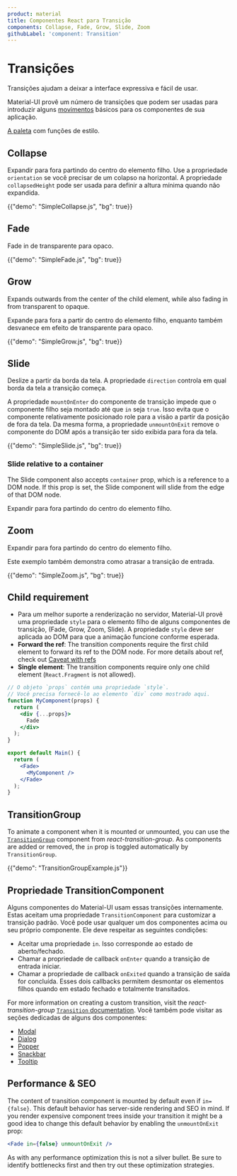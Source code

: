 ```yaml
---
product: material
title: Componentes React para Transição
components: Collapse, Fade, Grow, Slide, Zoom
githubLabel: 'component: Transition'
---
```


# Transições

<p class="description">Transições ajudam a deixar a interface expressiva e fácil de usar.</p>

Material-UI provê um número de transições que podem ser usadas para introduzir alguns [movimentos](https://material.io/design/motion/) básicos para os componentes de sua aplicação.

[A paleta](/system/palette/) com funções de estilo.

## Collapse

Expandir para fora partindo do centro do elemento filho. Use a propriedade `orientation` se você precisar de um colapso na horizontal. A propriedade `collapsedHeight` pode ser usada para definir a altura mínima quando não expandida.

{{"demo": "SimpleCollapse.js", "bg": true}}

## Fade

Fade in de transparente para opaco.

{{"demo": "SimpleFade.js", "bg": true}}

## Grow

Expands outwards from the center of the child element, while also fading in from transparent to opaque.

Expande para fora a partir do centro do elemento filho, enquanto também desvanece em efeito de transparente para opaco.

{{"demo": "SimpleGrow.js", "bg": true}}

## Slide

Deslize a partir da borda da tela. A propriedade `direction` controla em qual borda da tela a transição começa.

A propriedade `mountOnEnter` do componente de transição impede que o componente filho seja montado até que `in` seja `true`. Isso evita que o componente relativamente posicionado role para a visão a partir da posição de fora da tela. Da mesma forma, a propriedade `unmountOnExit` remove o componente do DOM após a transição ter sido exibida para fora da tela.

{{"demo": "SimpleSlide.js", "bg": true}}

### Slide relative to a container

The Slide component also accepts `container` prop, which is a reference to a DOM node. If this prop is set, the Slide component will slide from the edge of that DOM node.

Expandir para fora partindo do centro do elemento filho.

## Zoom

Expandir para fora partindo do centro do elemento filho.

Este exemplo também demonstra como atrasar a transição de entrada.

{{"demo": "SimpleZoom.js", "bg": true}}

## Child requirement

- Para um melhor suporte a renderização no servidor, Material-UI provê uma propriedade `style` para o elemento filho de alguns componentes de transição, (Fade, Grow, Zoom, Slide). A propriedade `style` deve ser aplicada ao DOM para que a animação funcione conforme esperada.
- **Forward the ref**: The transition components require the first child element to forward its ref to the DOM node. For more details about ref, check out [Caveat with refs](/guides/composition/#caveat-with-refs)
- **Single element**: The transition components require only one child element (`React.Fragment` is not allowed).

```jsx
// O objeto `props` contém uma propriedade `style`.
// Você precisa fornecê-lo ao elemento `div` como mostrado aqui.
function MyComponent(props) {
  return (
    <div {...props}>
      Fade
    </div>
  );
}

export default Main() {
  return (
    <Fade>
      <MyComponent />
    </Fade>
  );
}
```

## TransitionGroup

To animate a component when it is mounted or unmounted, you can use the [`TransitionGroup`](http://reactcommunity.org/react-transition-group/transition-group/) component from _react-transition-group_. As components are added or removed, the `in` prop is toggled automatically by `TransitionGroup`.

{{"demo": "TransitionGroupExample.js"}}

## Propriedade TransitionComponent

Alguns componentes do Material-UI usam essas transições internamente. Estas aceitam uma propriedade `TransitionComponent` para customizar a transição padrão. Você pode usar qualquer um dos componentes acima ou seu próprio componente. Ele deve respeitar as seguintes condições:

- Aceitar uma propriedade `in`. Isso corresponde ao estado de aberto/fechado.
- Chamar a propriedade de callback `onEnter` quando a transição de entrada iniciar.
- Chamar a propriedade de callback `onExited` quando a transição de saída for concluída. Esses dois callbacks permitem desmontar os elementos filhos quando em estado fechado e totalmente transitados.

For more information on creating a custom transition, visit the _react-transition-group_ [`Transition` documentation](http://reactcommunity.org/react-transition-group/transition/). Você também pode visitar as seções dedicadas de alguns dos componentes:

- [Modal](/components/modal/#transitions)
- [Dialog](/components/dialogs/#transitions)
- [Popper](/components/popper/#transitions)
- [Snackbar](/components/snackbars/#transitions)
- [Tooltip](/components/tooltips/#transitions)

## Performance & SEO

The content of transition component is mounted by default even if `in={false}`. This default behavior has server-side rendering and SEO in mind. If you render expensive component trees inside your transition it might be a good idea to change this default behavior by enabling the `unmountOnExit` prop:

```jsx
<Fade in={false} unmountOnExit />
```

As with any performance optimization this is not a silver bullet. Be sure to identify bottlenecks first and then try out these optimization strategies.
